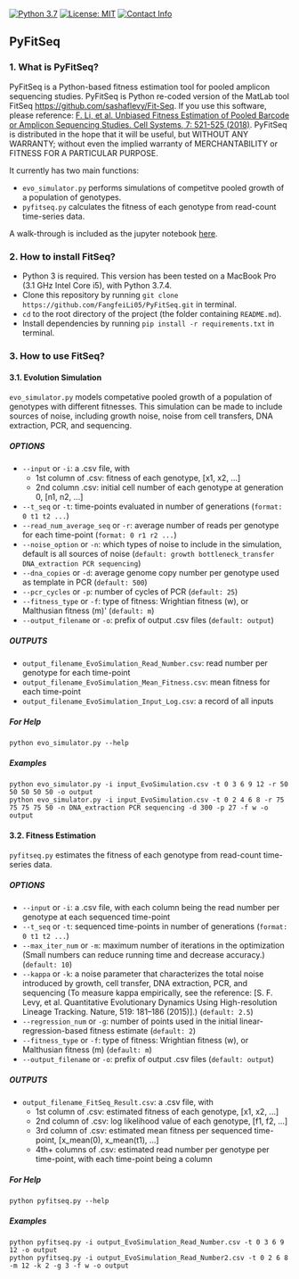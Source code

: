 [![Python 3.7](https://img.shields.io/badge/python-3.7-green.svg)](https://www.python.org/)
[![License: MIT](https://img.shields.io/badge/License-MIT-green.svg)](https://opensource.org/licenses/MIT)
[![Contact Info](https://img.shields.io/badge/Contact%20Info-fangfeili.fanny@gmail.com-orange.svg)]()


## PyFitSeq

### 1. What is PyFitSeq?

PyFitSeq is a Python-based fitness estimation tool for pooled amplicon sequencing studies. PyFitSeq is Python re-coded version of the MatLab tool FitSeq https://github.com/sashaflevy/Fit-Seq. If you use this software, please reference: [F. Li, et al. Unbiased Fitness Estimation of Pooled Barcode or Amplicon Sequencing Studies. Cell Systems, 7: 521-525 (2018)](https://www.sciencedirect.com/science/article/pii/S2405471218303909?via%3Dihub). PyFitSeq is distributed in the hope that it will be useful, but WITHOUT ANY WARRANTY; without even the implied warranty of MERCHANTABILITY or FITNESS FOR A PARTICULAR PURPOSE. 

It currently has two main functions:
* `evo_simulator.py` performs simulations of competitve pooled growth of a population of genotypes.
* `pyfitseq.py` calculates the fitness of each genotype from read-count time-series data.
    
A walk-through is included as the jupyter notebook [here](https://github.com/FangfeiLi05/PyFitSeq/blob/master/PyFitSeq_Walk_Through.ipynb).



### 2. How to install FitSeq?
* Python 3 is required. This version has been tested on a MacBook Pro (3.1 GHz Intel Core i5), with Python 3.7.4.
* Clone this repository by running `git clone https://github.com/FangfeiLi05/PyFitSeq.git` in terminal.
* `cd` to the root directory of the project (the folder containing `README.md`).
* Install dependencies by running `pip install -r requirements.txt` in terminal.



### 3. How to use FitSeq?

#### 3.1. Evolution Simulation
`evo_simulator.py` models competative pooled growth of a population of genotypes with different fitnesses. This simulation can be made to include sources of noise, including growth noise, noise from cell transfers, DNA extraction, PCR, and sequencing.

##### OPTIONS
* `--input` or `-i`: a .csv file, with
  + 1st column of .csv: fitness of each genotype, [x1, x2, ...]
  + 2nd column .csv: initial cell number of each genotype at generation 0, [n1, n2, ...]
* `--t_seq` or `-t`: time-points evaluated in number of generations (`format: 0 t1 t2 ...`)
* `--read_num_average_seq` or `-r`: average number of reads per genotype for each time-point (`format: 0 r1 r2 ...`)
* `--noise_option` or `-n`: which types of noise to include in the simulation, default is all sources of noise (`default: growth bottleneck_transfer DNA_extraction PCR sequencing`)
* `--dna_copies` or `-d`: average genome copy number per genotype used as template in PCR (`default: 500`)
* `--pcr_cycles` or `-p`: number of cycles of PCR (`default: 25`) 
* `--fitness_type` or `-f`: type of fitness: Wrightian fitness (w), or Malthusian fitness (m)' (`default: m`)
* `--output_filename` or `-o`: prefix of output .csv files (`default: output`)

##### OUTPUTS
* `output_filename_EvoSimulation_Read_Number.csv`: read number per genotype for each time-point
* `output_filename_EvoSimulation_Mean_Fitness.csv`: mean fitness for each time-point
* `output_filename_EvoSimulation_Input_Log.csv`: a record of all inputs

##### For Help
```
python evo_simulator.py --help
```

##### Examples
```
python evo_simulator.py -i input_EvoSimulation.csv -t 0 3 6 9 12 -r 50 50 50 50 50 -o output
python evo_simulator.py -i input_EvoSimulation.csv -t 0 2 4 6 8 -r 75 75 75 75 50 -n DNA_extraction PCR sequencing -d 300 -p 27 -f w -o output
```      


#### 3.2. Fitness Estimation
`pyfitseq.py` estimates the fitness of each genotype from read-count time-series data.

##### OPTIONS
* `--input` or `-i`: a .csv file, with each column being the read number per genotype at each sequenced time-point
* `--t_seq` or `-t`: sequenced time-points in number of generations (`format: 0 t1 t2 ...`)
* `--max_iter_num` or `-m`: maximum number of iterations in the optimization (Small numbers can reduce running time and decrease accuracy.) (`default: 10`)
* `--kappa` or `-k`: a noise parameter that characterizes the total noise introduced by growth, cell transfer, DNA extraction, PCR, and sequencing (To measure kappa empirically, see the reference: [S. F. Levy, et al. Quantitative Evolutionary Dynamics Using High-resolution Lineage Tracking. Nature, 519: 181–186 (2015)].) (`default: 2.5`)
* `--regression_num` or `-g`: number of points used in the initial linear-regression-based fitness estimate (`default: 2`)
* `--fitness_type` or `-f`: type of fitness: Wrightian fitness (w), or Malthusian fitness (m) (`default: m`)
* `--output_filename` or `-o`: prefix of output .csv files (`default: output`)

##### OUTPUTS
* `output_filename_FitSeq_Result.csv`: a .csv file, with
  + 1st column of .csv: estimated fitness of each genotype, [x1, x2, ...]
  + 2nd column of .csv: log likelihood value of each genotype, [f1, f2, ...]
  + 3rd column of .csv: estimated mean fitness per sequenced time-point, [x_mean(0), x_mean(t1), ...]
  + 4th+ columns of .csv: estimated read number per genotype per time-point, with each time-point being a column

##### For Help
```
python pyfitseq.py --help
```  

##### Examples
```
python pyfitseq.py -i output_EvoSimulation_Read_Number.csv -t 0 3 6 9 12 -o output
python pyfitseq.py -i output_EvoSimulation_Read_Number2.csv -t 0 2 6 8 -m 12 -k 2 -g 3 -f w -o output
```  




